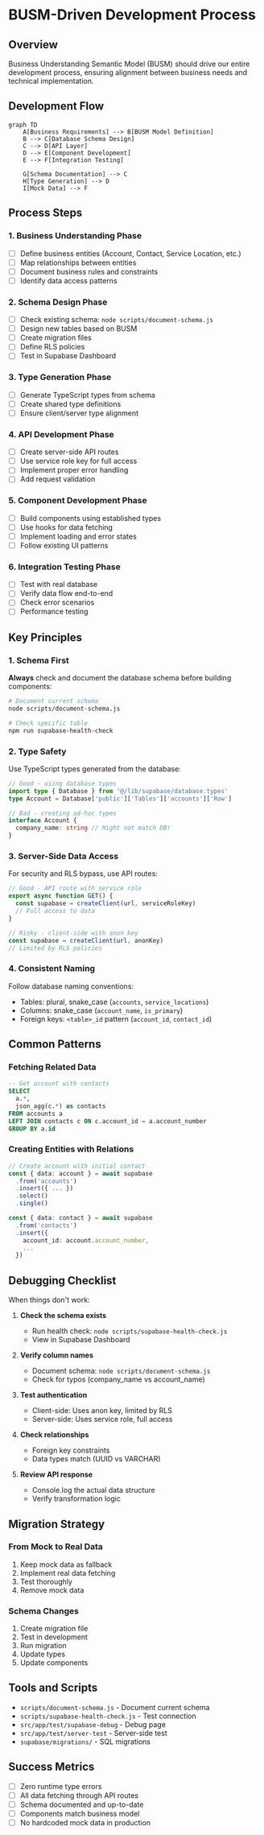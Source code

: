 # BUSM-Driven Development Process

## Overview

Business Understanding Semantic Model (BUSM) should drive our entire development process, ensuring alignment between business needs and technical implementation.

## Development Flow

```mermaid
graph TD
    A[Business Requirements] --> B[BUSM Model Definition]
    B --> C[Database Schema Design]
    C --> D[API Layer]
    D --> E[Component Development]
    E --> F[Integration Testing]

    G[Schema Documentation] --> C
    H[Type Generation] --> D
    I[Mock Data] --> F
```

## Process Steps

### 1. Business Understanding Phase

- [ ] Define business entities (Account, Contact, Service Location, etc.)
- [ ] Map relationships between entities
- [ ] Document business rules and constraints
- [ ] Identify data access patterns

### 2. Schema Design Phase

- [ ] Check existing schema: `node scripts/document-schema.js`
- [ ] Design new tables based on BUSM
- [ ] Create migration files
- [ ] Define RLS policies
- [ ] Test in Supabase Dashboard

### 3. Type Generation Phase

- [ ] Generate TypeScript types from schema
- [ ] Create shared type definitions
- [ ] Ensure client/server type alignment

### 4. API Development Phase

- [ ] Create server-side API routes
- [ ] Use service role key for full access
- [ ] Implement proper error handling
- [ ] Add request validation

### 5. Component Development Phase

- [ ] Build components using established types
- [ ] Use hooks for data fetching
- [ ] Implement loading and error states
- [ ] Follow existing UI patterns

### 6. Integration Testing Phase

- [ ] Test with real database
- [ ] Verify data flow end-to-end
- [ ] Check error scenarios
- [ ] Performance testing

## Key Principles

### 1. Schema First

**Always** check and document the database schema before building components:

```bash
# Document current schema
node scripts/document-schema.js

# Check specific table
npm run supabase-health-check
```

### 2. Type Safety

Use TypeScript types generated from the database:

```typescript
// Good - using database types
import type { Database } from '@/lib/supabase/database.types'
type Account = Database['public']['Tables']['accounts']['Row']

// Bad - creating ad-hoc types
interface Account {
  company_name: string // Might not match DB!
}
```

### 3. Server-Side Data Access

For security and RLS bypass, use API routes:

```typescript
// Good - API route with service role
export async function GET() {
  const supabase = createClient(url, serviceRoleKey)
  // Full access to data
}

// Risky - client-side with anon key
const supabase = createClient(url, anonKey)
// Limited by RLS policies
```

### 4. Consistent Naming

Follow database naming conventions:

- Tables: plural, snake_case (`accounts`, `service_locations`)
- Columns: snake_case (`account_name`, `is_primary`)
- Foreign keys: `<table>_id` pattern (`account_id`, `contact_id`)

## Common Patterns

### Fetching Related Data

```sql
-- Get account with contacts
SELECT
  a.*,
  json_agg(c.*) as contacts
FROM accounts a
LEFT JOIN contacts c ON c.account_id = a.account_number
GROUP BY a.id
```

### Creating Entities with Relations

```typescript
// Create account with initial contact
const { data: account } = await supabase
  .from('accounts')
  .insert({ ... })
  .select()
  .single()

const { data: contact } = await supabase
  .from('contacts')
  .insert({
    account_id: account.account_number,
    ...
  })
```

## Debugging Checklist

When things don't work:

1. **Check the schema exists**
   - Run health check: `node scripts/supabase-health-check.js`
   - View in Supabase Dashboard

2. **Verify column names**
   - Document schema: `node scripts/document-schema.js`
   - Check for typos (company_name vs account_name)

3. **Test authentication**
   - Client-side: Uses anon key, limited by RLS
   - Server-side: Uses service role, full access

4. **Check relationships**
   - Foreign key constraints
   - Data types match (UUID vs VARCHAR)

5. **Review API response**
   - Console.log the actual data structure
   - Verify transformation logic

## Migration Strategy

### From Mock to Real Data

1. Keep mock data as fallback
2. Implement real data fetching
3. Test thoroughly
4. Remove mock data

### Schema Changes

1. Create migration file
2. Test in development
3. Run migration
4. Update types
5. Update components

## Tools and Scripts

- `scripts/document-schema.js` - Document current schema
- `scripts/supabase-health-check.js` - Test connection
- `src/app/test/supabase-debug` - Debug page
- `src/app/test/server-test` - Server-side test
- `supabase/migrations/` - SQL migrations

## Success Metrics

- [ ] Zero runtime type errors
- [ ] All data fetching through API routes
- [ ] Schema documented and up-to-date
- [ ] Components match business model
- [ ] No hardcoded mock data in production
